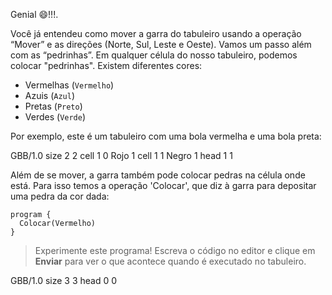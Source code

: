 Genial :smile:!!!.

Você já entendeu como mover a garra do tabuleiro usando a operação “Mover” e as direções (Norte, Sul, Leste e Oeste). Vamos um passo além com as “pedrinhas”. Em qualquer célula do nosso tabuleiro, podemos colocar "pedrinhas". Existem diferentes cores:

 * Vermelhas (`Vermelho`)
 * Azuis (`Azul`)
 * Pretas (`Preto`)
 * Verdes (`Verde`)

Por exemplo, este é um tabuleiro com uma bola vermelha e uma bola preta:


<gs-board>
  GBB/1.0
    size 2 2
    cell 1 0 Rojo 1
    cell 1 1 Negro 1
    head 1 1
</gs-board>



Além de se mover, a garra também pode colocar pedras na célula onde está. Para isso temos a operação 'Colocar', que diz à garra para depositar uma pedra da cor dada:

```gobstones
program {
  Colocar(Vermelho)    
}
```


> Experimente este programa! Escreva o código no editor e clique em **Enviar** para ver o que acontece quando é executado no tabuleiro.

<gs-board>
  GBB/1.0
    size 3 3
    head 0 0
</gs-board>
